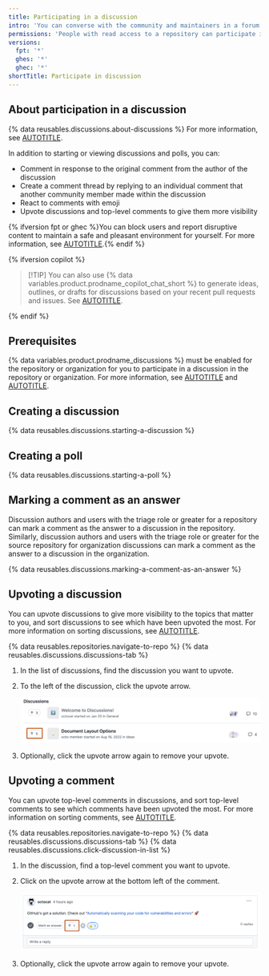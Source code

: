 ```yaml
---
title: Participating in a discussion
intro: 'You can converse with the community and maintainers in a forum within the repository for a project on {% data variables.product.github %}.'
permissions: 'People with read access to a repository can participate in discussions and polls in the repository. People with read access to the source repository for organization discussions can participate in discussions and polls in that organization. {% data reusables.enterprise-accounts.emu-permission-interact %}'
versions:
  fpt: '*'
  ghes: '*'
  ghec: '*'
shortTitle: Participate in discussion
---
```



## About participation in a discussion

{% data reusables.discussions.about-discussions %} For more information, see [AUTOTITLE](/discussions/collaborating-with-your-community-using-discussions/about-discussions).

In addition to starting or viewing discussions and polls, you can:

* Comment in response to the original comment from the author of the discussion
* Create a comment thread by replying to an individual comment that another community member made within the discussion
* React to comments with emoji
* Upvote discussions and top-level comments to give them more visibility

{% ifversion fpt or ghec %}You can block users and report disruptive content to maintain a safe and pleasant environment for yourself. For more information, see [AUTOTITLE](/communities/maintaining-your-safety-on-github).{% endif %}

{% ifversion copilot %}

> [!TIP] You can also use {% data variables.product.prodname_copilot_chat_short %} to generate ideas, outlines, or drafts for discussions based on your recent pull requests and issues. See [AUTOTITLE](/copilot/copilot-chat-cookbook/documenting-code/writing-discussions-or-blog-posts).

{% endif %}

## Prerequisites

{% data variables.product.prodname_discussions %} must be enabled for the repository or organization for you to participate in a discussion in the repository or organization. For more information, see [AUTOTITLE](/repositories/managing-your-repositorys-settings-and-features/enabling-features-for-your-repository/enabling-or-disabling-github-discussions-for-a-repository) and [AUTOTITLE](/organizations/managing-organization-settings/enabling-or-disabling-github-discussions-for-an-organization).

## Creating a discussion

{% data reusables.discussions.starting-a-discussion %}

## Creating a poll

{% data reusables.discussions.starting-a-poll %}

## Marking a comment as an answer

Discussion authors and users with the triage role or greater for a repository can mark a comment as the answer to a discussion in the repository.
Similarly, discussion authors and users with the triage role or greater for the source repository for organization discussions can mark a comment as the answer to a discussion in the organization.

{% data reusables.discussions.marking-a-comment-as-an-answer %}

## Upvoting a discussion

You can upvote discussions to give more visibility to the topics that matter to you, and sort discussions to see which have been upvoted the most. For more information on sorting discussions, see [AUTOTITLE](/discussions/collaborating-with-your-community-using-discussions/collaborating-with-maintainers-using-discussions#sorting-the-list-of-discussions).

{% data reusables.repositories.navigate-to-repo %}
{% data reusables.discussions.discussions-tab %}
1. In the list of discussions, find the discussion you want to upvote.
1. To the left of the discussion, click the upvote arrow.

   ![Screenshot of the discussion list. A button, labeled with an upwards arrow and "5", is outlined in dark orange.](/assets/images/help/discussions/upvote-discussion-button.png)

1. Optionally, click the upvote arrow again to remove your upvote.

## Upvoting a comment

You can upvote top-level comments in discussions, and sort top-level comments to see which comments have been upvoted the most. For more information on sorting comments, see [AUTOTITLE](/discussions/collaborating-with-your-community-using-discussions/collaborating-with-maintainers-using-discussions#sorting-top-level-comments-in-discussions).

{% data reusables.repositories.navigate-to-repo %}
{% data reusables.discussions.discussions-tab %}
{% data reusables.discussions.click-discussion-in-list %}
1. In the discussion, find a top-level comment you want to upvote.
1. Click on the upvote arrow at the bottom left of the comment.

   ![Screenshot of the top-level comment on a discussion. A button, labeled with an upwards arrow and "1", is outlined in dark orange.](/assets/images/help/discussions/upvote-comment-button.png)

1. Optionally, click the upvote arrow again to remove your upvote.
